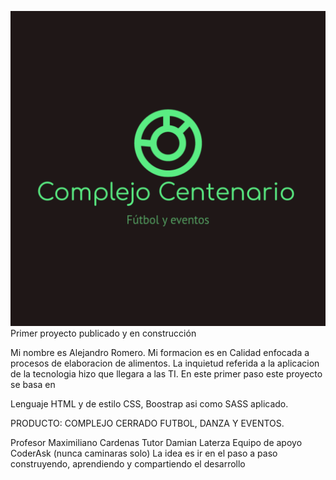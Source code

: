 ![LOGO CENTENARIO](./assets/imagenes/logo.png)
Primer proyecto publicado y en construcción

Mi nombre es Alejandro Romero.
Mi formacion es en Calidad enfocada a procesos de elaboracion de alimentos.
La inquietud referida a la aplicacion de la tecnologia hizo que llegara a las TI.
En este primer paso este proyecto se basa en

Lenguaje HTML y de estilo CSS,
Boostrap asi como SASS aplicado.

PRODUCTO: COMPLEJO CERRADO FUTBOL, DANZA Y EVENTOS.

Profesor Maximiliano Cardenas
Tutor Damian Laterza
Equipo de apoyo CoderAsk (nunca caminaras solo)
La idea es ir en el paso a paso construyendo, aprendiendo y compartiendo el desarrollo